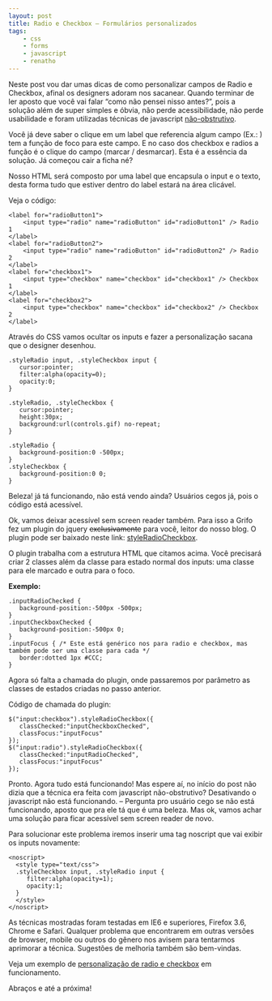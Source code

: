 ```yaml
---
layout: post
title: Radio e Checkbox – Formulários personalizados
tags:
    - css
    - forms
    - javascript
    - renatho
---
```


Neste post vou dar umas dicas de como personalizar campos de Radio e Checkbox, afinal os designers adoram nos sacanear. Quando terminar de ler aposto que você vai falar “como não pensei nisso antes?”, pois a solução além de super simples e óbvia, não perde acessibilidade, não perde usabilidade e foram utilizadas técnicas de javascript [não-obstrutivo](http://en.wikipedia.org/wiki/Unobtrusive_JavaScript).

Você já deve saber o clique em um label que referencia algum campo (Ex.: <label for="idDoCampo">) tem a função de foco para este campo. E no caso dos checkbox e radios a função é o clique do campo (marcar / desmarcar). Esta é a essência da solução. Já começou cair a ficha né?

Nosso HTML será composto por uma label que encapsula o input e o texto, desta forma tudo que estiver dentro do label estará na área clicável.

Veja o código:

    <label for="radioButton1">
        <input type="radio" name="radioButton" id="radioButton1" /> Radio 1
    </label>
    <label for="radioButton2">
        <input type="radio" name="radioButton" id="radioButton2" /> Radio 2
    </label>
    <label for="checkbox1">
        <input type="checkbox" name="checkbox" id="checkbox1" /> Checkbox 1
    </label>
    <label for="checkbox2">
        <input type="checkbox" name="checkbox" id="checkbox2" /> Checkbox 2
    </label>

Através do CSS vamos ocultar os inputs e fazer a personalização sacana que o designer desenhou.

    .styleRadio input, .styleCheckbox input {
       cursor:pointer;
       filter:alpha(opacity=0);
       opacity:0;
    }

    .styleRadio, .styleCheckbox {
       cursor:pointer;
       height:30px;
       background:url(controls.gif) no-repeat;
    }

    .styleRadio {
       background-position:0 -500px;
    }
    .styleCheckbox {
       background-position:0 0;
    }

Beleza! já tá funcionando, não está vendo ainda? Usuários cegos já, pois o código está acessível.

Ok, vamos deixar acessível sem screen reader também. Para isso a Grifo fez um plugin do jquery <del>exclusivamente</del> para você, leitor do nosso blog. O plugin pode ser baixado neste link: [styleRadioCheckbox](http://www.grifotecnologia.com.br/code/formulario-personalizado/jquery.styleRadioCheckbox.js).

O plugin trabalha com a estrutura HTML que citamos acima. Você precisará criar 2 classes além da classe para estado normal dos inputs: uma classe para ele marcado e outra para o foco.

**Exemplo:**

    .inputRadioChecked {
       background-position:-500px -500px;
    }
    .inputCheckboxChecked {
       background-position:-500px 0;
    }
    .inputFocus { /* Este está genérico nos para radio e checkbox, mas também pode ser uma classe para cada */
       border:dotted 1px #CCC;
    }

Agora só falta a chamada do plugin, onde passaremos por parâmetro as classes de estados criadas no passo anterior.

Código de chamada do plugin:

    $("input:checkbox").styleRadioCheckbox({
       classChecked:"inputCheckboxChecked",
       classFocus:"inputFocus"
    });
    $("input:radio").styleRadioCheckbox({
       classChecked:"inputRadioChecked",
       classFocus:"inputFocus"
    });

Pronto. Agora tudo está funcionando! Mas espere aí, no início do post não dizia que a técnica era feita com javascript não-obstrutivo? Desativando o javascript não está funcionando. – Pergunta pro usuário cego se não está funcionando, aposto que pra ele tá que é uma beleza. Mas ok, vamos achar uma solução para ficar acessível sem screen reader de novo.

Para solucionar este problema iremos inserir uma tag noscript que vai exibir os inputs novamente:

    <noscript>
      <style type="text/css">
      .styleCheckbox input, .styleRadio input {
         filter:alpha(opacity=1);
         opacity:1;
      }
      </style>
    </noscript>

As técnicas mostradas foram testadas em IE6 e superiores, Firefox 3.6, Chrome e Safari. Qualquer problema que encontrarem em outras versões de browser, mobile ou outros do gênero nos avisem para tentarmos aprimorar a técnica. Sugestões de melhoria também são bem-vindas.

Veja um exemplo de [personalização de radio e checkbox](http://www.grifotecnologia.com.br/code/formulario-personalizado/jquery.styleRadioCheckbox.html) em funcionamento.

Abraços e até a próxima!
